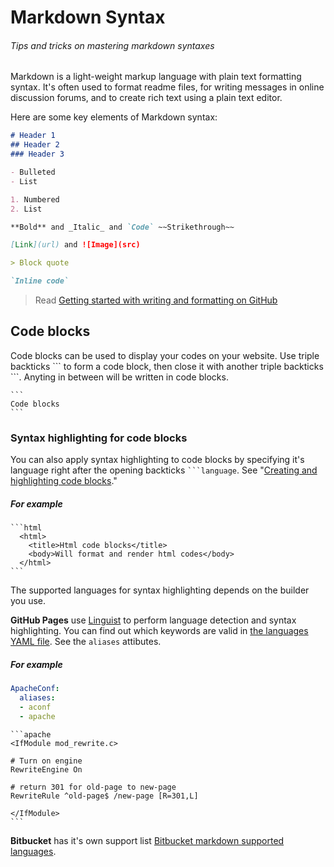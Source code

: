 # Markdown Syntax
###### Tips and tricks on mastering markdown syntaxes

Markdown is a light-weight markup language with plain text formatting syntax. It's often used to format readme files, for writing messages in online discussion forums, and to create rich text using a plain text editor.

Here are some key elements of Markdown syntax:

```md
# Header 1
## Header 2
### Header 3

- Bulleted
- List

1. Numbered
2. List

**Bold** and _Italic_ and `Code` ~~Strikethrough~~

[Link](url) and ![Image](src)

> Block quote

`Inline code`

```

> Read [Getting started with writing and formatting on GitHub](https://docs.github.com/en/get-started/writing-on-github/getting-started-with-writing-and-formatting-on-github)

## Code blocks

Code blocks can be used to display your codes on your website. Use triple backticks \`\`\` to form a code block, then close it with another triple backticks \`\`\`. Anyting in between will be written in code blocks.

````
```
Code blocks
```
````

### Syntax highlighting for code blocks

You can also apply syntax highlighting to code blocks by specifying it's language right after the opening backticks <code>```language</code>. See "[Creating and highlighting code blocks](https://docs.github.com/en/get-started/writing-on-github/working-with-advanced-formatting/creating-and-highlighting-code-blocks)."

##### For example

````
```html
  <html>
    <title>Html code blocks</title>
    <body>Will format and render html codes</body>
  </html>
```
````

The supported languages for syntax highlighting depends on the builder you use.

**GitHub Pages** use [Linguist][liguist] to perform language detection and syntax highlighting. You can find out which keywords are valid in [the languages YAML file][yamllang]. See the `aliases` attibutes.

[liguist]: https://github.com/github-linguist/linguist
[yamllang]: https://github.com/github-linguist/linguist/blob/master/lib/linguist/languages.yml

##### For example
```yml
ApacheConf:
  aliases:
  - aconf
  - apache
```

````
```apache
<IfModule mod_rewrite.c>

# Turn on engine
RewriteEngine On

# return 301 for old-page to new-page
RewriteRule ^old-page$ /new-page [R=301,L]

</IfModule>
```
````

**Bitbucket** has it's own support list [Bitbucket markdown supported languages](https://bitbucket.org/tutorials/markdowndemo/src/master/#markdown-header-code-and-syntax-highlighting).

&nbsp;  